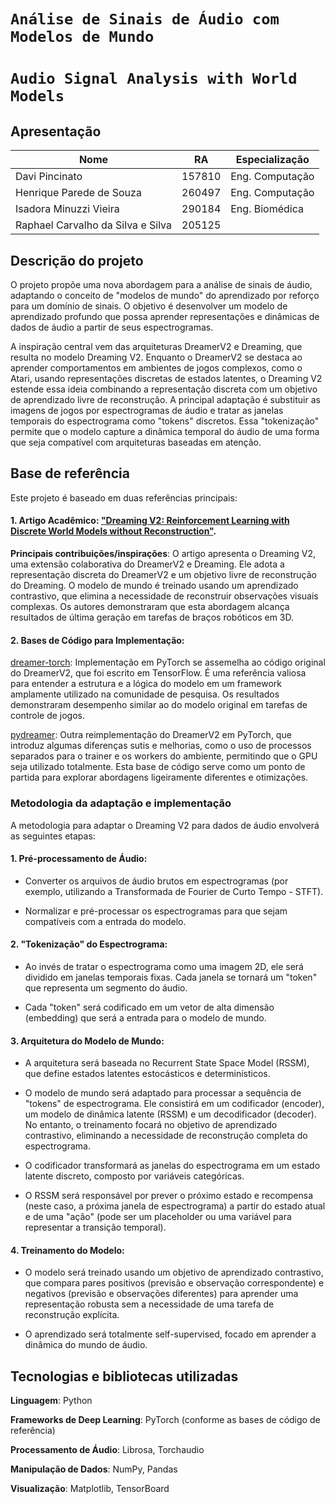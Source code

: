 # `Análise de Sinais de Áudio com Modelos de Mundo`
# `Audio Signal Analysis with World Models`

## Apresentação

|Nome  | RA | Especialização|
|--|--|--|
| Davi Pincinato  | 157810  |Eng. Computação |
| Henrique Parede de Souza  | 260497  | Eng. Computação|
| Isadora Minuzzi Vieira  | 290184  | Eng. Biomédica|
| Raphael Carvalho da Silva e Silva  | 205125  | |



## Descrição do projeto
O projeto propõe uma nova abordagem para a análise de sinais de áudio, adaptando o conceito de "modelos de mundo" do aprendizado por reforço para um domínio de sinais. O objetivo é desenvolver um modelo de aprendizado profundo que possa aprender representações e dinâmicas de dados de áudio a partir de seus espectrogramas.

A inspiração central vem das arquiteturas DreamerV2 e Dreaming, que resulta no modelo Dreaming V2. Enquanto o DreamerV2 se destaca ao aprender comportamentos em ambientes de jogos complexos, como o Atari, usando representações discretas de estados latentes, o Dreaming V2 estende essa ideia combinando a representação discreta com um objetivo de aprendizado livre de reconstrução. A principal adaptação é substituir as imagens de jogos por espectrogramas de áudio e tratar as janelas temporais do espectrograma como "tokens" discretos. Essa "tokenização" permite que o modelo capture a dinâmica temporal do áudio de uma forma que seja compatível com arquiteturas baseadas em atenção.

## Base de referência
Este projeto é baseado em duas referências principais:

#### 1. Artigo Acadêmico: ["Dreaming V2: Reinforcement Learning with Discrete World Models without Reconstruction"](https://arxiv.org/pdf/2203.00494).

**Principais contribuições/inspirações**: O artigo apresenta o Dreaming V2, uma extensão colaborativa do DreamerV2 e Dreaming. Ele adota a representação discreta do DreamerV2 e um objetivo livre de reconstrução do Dreaming. O modelo de mundo é treinado usando um aprendizado contrastivo, que elimina a necessidade de reconstruir observações visuais complexas. Os autores demonstraram que esta abordagem alcança resultados de última geração em tarefas de braços robóticos em 3D.

#### 2. Bases de Código para Implementação:
[dreamer-torch](https://github.com/jsikyoon/dreamer-torch): Implementação em PyTorch se assemelha ao código original do DreamerV2, que foi escrito em TensorFlow. É uma referência valiosa para entender a estrutura e a lógica do modelo em um framework amplamente utilizado na comunidade de pesquisa. Os resultados demonstraram desempenho similar ao do modelo original em tarefas de controle de jogos.

[pydreamer](https://github.com/jurgisp/pydreamer): Outra reimplementação do DreamerV2 em PyTorch, que introduz algumas diferenças sutis e melhorias, como o uso de processos separados para o trainer e os workers do ambiente, permitindo que o GPU seja utilizado totalmente. Esta base de código serve como um ponto de partida para explorar abordagens ligeiramente diferentes e otimizações.

### Metodologia da adaptação e implementação
A metodologia para adaptar o Dreaming V2 para dados de áudio envolverá as seguintes etapas:

#### 1. Pré-processamento de Áudio:

- Converter os arquivos de áudio brutos em espectrogramas (por exemplo, utilizando a Transformada de Fourier de Curto Tempo - STFT).

- Normalizar e pré-processar os espectrogramas para que sejam compatíveis com a entrada do modelo.

#### 2. "Tokenização" do Espectrograma:

- Ao invés de tratar o espectrograma como uma imagem 2D, ele será dividido em janelas temporais fixas. Cada janela se tornará um "token" que representa um segmento do áudio.

- Cada "token" será codificado em um vetor de alta dimensão (embedding) que será a entrada para o modelo de mundo.

#### 3. Arquitetura do Modelo de Mundo:

- A arquitetura será baseada no Recurrent State Space Model (RSSM), que define estados latentes estocásticos e determinísticos.

- O modelo de mundo será adaptado para processar a sequência de "tokens" de espectrograma. Ele consistirá em um codificador (encoder), um modelo de dinâmica latente (RSSM) e um decodificador (decoder). No entanto, o treinamento focará no objetivo de aprendizado contrastivo, eliminando a necessidade de reconstrução completa do espectrograma.

- O codificador transformará as janelas do espectrograma em um estado latente discreto, composto por variáveis categóricas.

- O RSSM será responsável por prever o próximo estado e recompensa (neste caso, a próxima janela de espectrograma) a partir do estado atual e de uma "ação" (pode ser um placeholder ou uma variável para representar a transição temporal).

#### 4. Treinamento do Modelo:

- O modelo será treinado usando um objetivo de aprendizado contrastivo, que compara pares positivos (previsão e observação correspondente) e negativos (previsão e observações diferentes) para aprender uma representação robusta sem a necessidade de uma tarefa de reconstrução explícita.

- O aprendizado será totalmente self-supervised, focado em aprender a dinâmica do mundo de áudio.

## Tecnologias e bibliotecas utilizadas
**Linguagem**: Python

**Frameworks de Deep Learning**: PyTorch (conforme as bases de código de referência)

**Processamento de Áudio**: Librosa, Torchaudio

**Manipulação de Dados**: NumPy, Pandas

**Visualização**: Matplotlib, TensorBoard
